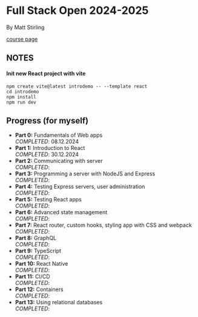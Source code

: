 # Full Stack Open 2024-2025

By Matt Stirling

[course page](https://fullstackopen.com/en/#course-contents)


## NOTES

#### Init new React project with vite

```
npm create vite@latest introdemo -- --template react
cd introdemo
npm install
npm run dev
```





## Progress (for myself)

- **Part 0:** Fundamentals of Web apps \
    *COMPLETED*: 08.12.2024
- **Part 1:** Introduction to React \
    *COMPLETED*: 30.12.2024
- **Part 2:** Communicating with server \
    *COMPLETED*:
- **Part 3:** Programming a server with NodeJS and Express \
    *COMPLETED*:
- **Part 4:** Testing Express servers, user administration \
    *COMPLETED*:
- **Part 5:** Testing React apps \
    *COMPLETED*:
- **Part 6:** Advanced state management \
    *COMPLETED*:
- **Part 7:** React router, custom hooks, styling app with CSS and webpack \
    *COMPLETED*:
- **Part 8:** GraphQL \
    *COMPLETED*:
- **Part 9:** TypeScript \
    *COMPLETED*:
- **Part 10:** React Native \
    *COMPLETED*:
- **Part 11:** CI/CD \
    *COMPLETED*:
- **Part 12:** Containers \
    *COMPLETED*:
- **Part 13:** Using relational databases \
    *COMPLETED*:
